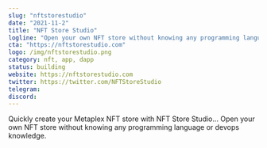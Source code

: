 ```yaml
---
slug: "nftstorestudio"
date: "2021-11-2"
title: "NFT Store Studio"
logline: "Open your own NFT store without knowing any programming language or devops knowledge."
cta: "https://nftstorestudio.com"
logo: /img/nftstorestudio.png
category: nft, app, dapp
status: building
website: https://nftstorestudio.com
twitter: https://twitter.com/NFTStoreStudio
telegram: 
discord: 
---
```


Quickly create your Metaplex NFT store with NFT Store Studio...
Open your own NFT store without knowing any programming language or devops knowledge.